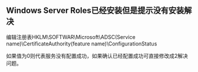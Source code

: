 ## Windows Server Roles已经安装但是提示没有安装解决

编辑注册表HKLM\SOFTWAR\Microsoft\ADSC(Service name)\CertificateAuthority(feature name)\ConfigurationStatus

如果值为0则代表服务没有配置成功，如果确认已经配置成功可直接修改成2解决问题。
